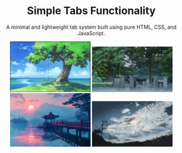 <h1 align="center">Simple Tabs Functionality</h1>

<p align="center">
  A minimal and lightweight tab system built using pure HTML, CSS, and JavaScript.
</p>

<p align="center">
  <img src="./1.jpg" width="220" alt="Tab Screenshot 1"/>
  <img src="./2.jpg" width="220" alt="Tab Screenshot 2"/>
  <img src="./3.jpg" width="220" alt="Tab Screenshot 3"/>
  <img src="./4.jpg" width="220" alt="Tab Screenshot 4"/>
</p>


